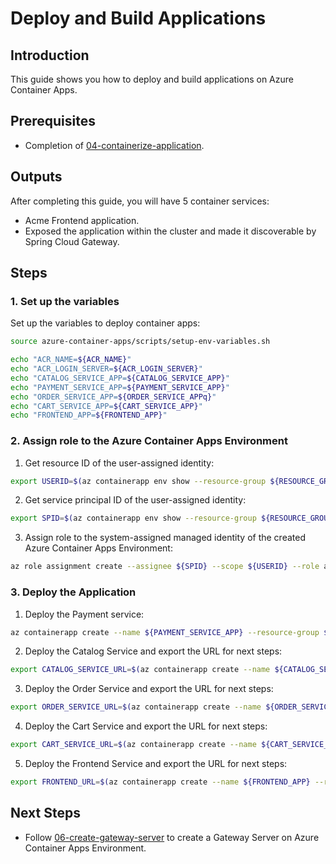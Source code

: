 # Deploy and Build Applications
## Introduction
This guide shows you how to deploy and build applications on Azure Container Apps.

## Prerequisites
- Completion of [04-containerize-application](./04-containerize-application.md).

## Outputs
After completing this guide, you will have 5 container services:
- Acme Frontend application.
- Exposed the application within the cluster and made it discoverable by Spring Cloud Gateway.

## Steps

### 1. Set up the variables
Set up the variables to deploy container apps:
```bash
source azure-container-apps/scripts/setup-env-variables.sh

echo "ACR_NAME=${ACR_NAME}"
echo "ACR_LOGIN_SERVER=${ACR_LOGIN_SERVER}"
echo "CATALOG_SERVICE_APP=${CATALOG_SERVICE_APP}"
echo "PAYMENT_SERVICE_APP=${PAYMENT_SERVICE_APP}"
echo "ORDER_SERVICE_APP=${ORDER_SERVICE_APPq}"
echo "CART_SERVICE_APP=${CART_SERVICE_APP}"
echo "FRONTEND_APP=${FRONTEND_APP}"
```

### 2. Assign role to the Azure Container Apps Environment
1. Get resource ID of the user-assigned identity:
```bash
export USERID=$(az containerapp env show --resource-group ${RESOURCE_GROUP} --name ${ENVIRONMENT} --query id --output tsv)
```

2. Get service principal ID of the user-assigned identity:
```bash
export SPID=$(az containerapp env show --resource-group ${RESOURCE_GROUP} --name ${ENVIRONMENT} --query identity.principalId --output tsv)
```

3. Assign role to the system-assigned managed identity of the created Azure Container Apps Environment:
```bash
az role assignment create --assignee ${SPID} --scope ${USERID} --role acrpull
```

### 3. Deploy the Application
1. Deploy the Payment service:
```bash
az containerapp create --name ${PAYMENT_SERVICE_APP} --resource-group ${RESOURCE_GROUP} --environment ${ENVIRONMENT} --image ${ACR_LOGIN_SERVER}/${PAYMENT_SERVICE_APP}:${PAYMENT_SERVICE_APP_IMAGE_TAG} --min-replicas 1 --ingress external --target-port 8080 --bind ${CONFIG_COMPONENT_NAME} ${EUREKA_COMPONENT_NAME} --registry-server ${ACR_LOGIN_SERVER} --registry-identity system
```

2. Deploy the Catalog Service and export the URL for next steps:
```bash
export CATALOG_SERVICE_URL=$(az containerapp create --name ${CATALOG_SERVICE_APP} --resource-group ${RESOURCE_GROUP} --environment ${ENVIRONMENT} --image ${ACR_LOGIN_SERVER}/${CATALOG_SERVICE_APP}:${CATALOG_SERVICE_APP_IMAGE_TAG} --min-replicas 1 --ingress external --target-port 8080 --bind ${CONFIG_COMPONENT_NAME} ${EUREKA_COMPONENT_NAME} --registry-server ${ACR_LOGIN_SERVER} --registry-identity system --query properties.configuration.ingress.fqdn --output tsv)
```

3. Deploy the Order Service and export the URL for next steps:
```bash
export ORDER_SERVICE_URL=$(az containerapp create --name ${ORDER_SERVICE_APP} --resource-group ${RESOURCE_GROUP} --environment ${ENVIRONMENT} --image ${ACR_LOGIN_SERVER}/${ORDER_SERVICE_APP}:${ORDER_SERVICE_APP_IMAGE_TAG} --min-replicas 1 --ingress external --target-port 8080 --registry-server ${ACR_LOGIN_SERVER} --registry-identity system --query properties.configuration.ingress.fqdn --output tsv)
```

4. Deploy the Cart Service and export the URL for next steps:
```bash
export CART_SERVICE_URL=$(az containerapp create --name ${CART_SERVICE_APP} --resource-group ${RESOURCE_GROUP} --environment ${ENVIRONMENT} --image ${ACR_LOGIN_SERVER}/${CART_SERVICE_APP}:${CART_SERVICE_APP_IMAGE_TAG} --min-replicas 1 --ingress external --target-port 8080 --env-vars CART_PORT=8080 --registry-server ${ACR_LOGIN_SERVER} --registry-identity system --query properties.configuration.ingress.fqdn --output tsv)
```

5. Deploy the Frontend Service and export the URL for next steps:
```bash
export FRONTEND_URL=$(az containerapp create --name ${FRONTEND_APP} --resource-group ${RESOURCE_GROUP} --environment ${ENVIRONMENT} --image ${ACR_LOGIN_SERVER}/${FRONTEND_APP}:${FRONTEND_APP_IMAGE_TAG} --min-replicas 1 --ingress external --target-port 8080 --bind ${CONFIG_COMPONENT_NAME} ${EUREKA_COMPONENT_NAME} --registry-server ${ACR_LOGIN_SERVER} --registry-identity system --query properties.configuration.ingress.fqdn --output tsv)
```

## Next Steps

- Follow [06-create-gateway-server](./06-create-gateway-server) to create a Gateway Server on Azure Container Apps Environment.